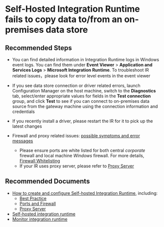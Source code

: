 <properties
	pageTitle="Use self-hosted IR to connect to On-prem Data Store"
	description="Integration Runtime fails to copy data to/from an on-premises data store"
	infoBubbleText=""
	authors="chez-charlie"
	ms.author="chez"
	articleId="5c190125-b0df-4fc9-a5cd-bed5004cfcd6"
	diagnosticScenario=""
	selfHelpType="generic"
	supportTopicIds="32629537"
	resourceTags=""
	productPesIds="15613"
	cloudEnvironments="public"
/>

# Self-Hosted Integration Runtime fails to copy data to/from an on-premises data store

## **Recommended Steps**

* You can find detailed information in Integration Runtime logs in Windows event logs. You can find them under **Event Viewer** > **Application and Services Logs** > **Microsoft Integration Runtime**. To troubleshoot IR related issues，please look for error level events in the event viewer <br>
* If you see data store connection or driver related errors, launch Configuration Manager on the host machine, switch to the **Diagnostics** tab, select/enter appropriate values for fields in the **Test connection** group, and click **Test** to see if you can connect to on-premises data source  from the gateway machine using the connection information and credentials <br>
* If you recently install a driver, please restart the IR for it to pick up the latest changes <br>

* Firewall and proxy related issues: [possible symptoms and error messages](https://docs.microsoft.com/azure/data-factory/create-self-hosted-integration-runtime#possible-symptoms-for-firewall-and-proxy-server-related-issues) <br>
  * Please ensure ports are white listed for both central _corporate_ firewall and local machine _Windows_ firewall. For more details, [Firewall Whitelisting](https://docs.microsoft.com/azure/data-factory/create-self-hosted-integration-runtime#ports-and-firewall) <br>
  * If your IR uses proxy server, please refer to [Proxy Server](https://docs.microsoft.com/azure/data-factory/create-self-hosted-integration-runtime#proxy-server-considerations) <br>

## **Recommended Documents**

* [How to create and configure Self-hosted Integration Runtime](https://docs.microsoft.com/azure/data-factory/create-self-hosted-integration-runtime/), including: <br>
  * [Best Practice](https://docs.microsoft.com/azure/data-factory/create-self-hosted-integration-runtime#installation-best-practices) <br>
  * [Ports and Firewall](https://docs.microsoft.com/azure/data-factory/create-self-hosted-integration-runtime#ports-and-firewall) <br>
  * [Proxy Server](https://docs.microsoft.com/azure/data-factory/create-self-hosted-integration-runtime#proxy-server-considerations) <br>
* [Self-hosted integration runtime](https://docs.microsoft.com/azure/data-factory/concepts-integration-runtime#self-hosted-integration-runtime)<br>
* [Monitor integration runtime](https://docs.microsoft.com/azure/data-factory/monitor-integration-runtime/) <br>